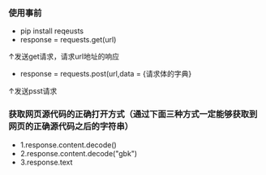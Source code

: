 ### 使用事前

- pip install reqeusts
- response = requests.get(url) 

↑发送get请求，请求url地址的响应

- response = requests.post(url,data = {请求体的字典}

↑发送psst请求





### 获取网页源代码的正确打开方式（通过下面三种方式一定能够获取到网页的正确源代码之后的字符串）

- 1.response.content.decode()
- 2.response.content.decode("gbk")
- 3.response.text

